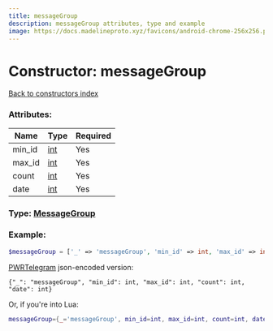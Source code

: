 ```yaml
---
title: messageGroup
description: messageGroup attributes, type and example
image: https://docs.madelineproto.xyz/favicons/android-chrome-256x256.png
---
```

# Constructor: messageGroup  
[Back to constructors index](index.md)



### Attributes:

| Name     |    Type       | Required |
|----------|---------------|----------|
|min\_id|[int](../types/int.md) | Yes|
|max\_id|[int](../types/int.md) | Yes|
|count|[int](../types/int.md) | Yes|
|date|[int](../types/int.md) | Yes|



### Type: [MessageGroup](../types/MessageGroup.md)


### Example:

```php
$messageGroup = ['_' => 'messageGroup', 'min_id' => int, 'max_id' => int, 'count' => int, 'date' => int];
```  

[PWRTelegram](https://pwrtelegram.xyz) json-encoded version:

```
{"_": "messageGroup", "min_id": int, "max_id": int, "count": int, "date": int}
```


Or, if you're into Lua:

```lua
messageGroup={_='messageGroup', min_id=int, max_id=int, count=int, date=int}

```


